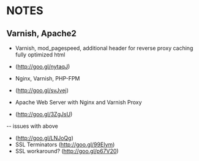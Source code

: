 NOTES
=====

Varnish, Apache2
----------------

 - Varnish, mod_pagespeed, additional header for reverse proxy caching fully optimized html
 - (http://goo.gl/nytaqJ)

 - Nginx, Varnish, PHP-FPM
 - (http://goo.gl/svJvej)

 - Apache Web Server with Nginx and Varnish Proxy
 - (http://goo.gl/3ZgJsU)

 -- issues with above
 - (http://goo.gl/LNJoQg)
 - SSL Terminators (http://goo.gl/99EIym)
 - SSL workaround? (http://goo.gl/p67V20)
